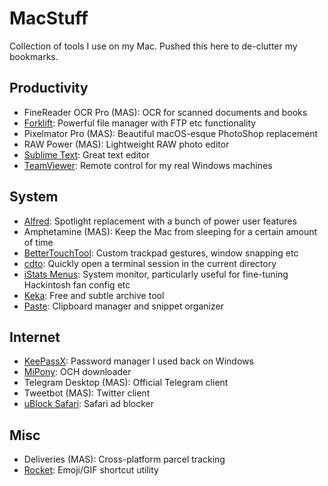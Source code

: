 # MacStuff
Collection of tools I use on my Mac. Pushed this here to de-clutter my bookmarks.

## Productivity
- FineReader OCR Pro (MAS): OCR for scanned documents and books
- [Forklift](https://binarynights.com): Powerful file manager with FTP etc functionality
- Pixelmator Pro (MAS): Beautiful macOS-esque PhotoShop replacement
- RAW Power (MAS): Lightweight RAW photo editor
- [Sublime Text](https://www.sublimetext.com): Great text editor
- [TeamViewer](https://www.teamviewer.com/en/): Remote control for my real Windows machines

## System
- [Alfred](https://www.alfredapp.com): Spotlight replacement with a bunch of power user features
- Amphetamine (MAS): Keep the Mac from sleeping for a certain amount of time
- [BetterTouchTool](https://www.boastr.net): Custom trackpad gestures, window snapping etc
- [cdto](https://github.com/jbtule/cdto): Quickly open a terminal session in the current directory
- [iStats Menus](https://bjango.com/mac/istatmenus/): System monitor, particularly useful for fine-tuning Hackintosh fan config etc
- [Keka](http://www.kekaosx.com/en/): Free and subtle archive tool
- [Paste](https://pasteapp.me): Clipboard manager and snippet organizer

## Internet
- [KeePassX](https://www.keepassx.org): Password manager I used back on Windows
- [MiPony](http://www.mipony.net/en/): OCH downloader
- Telegram Desktop (MAS): Official Telegram client
- Tweetbot (MAS): Twitter client
- [uBlock Safari](https://github.com/el1t/uBlock-Safari): Safari ad blocker

## Misc
- Deliveries (MAS): Cross-platform parcel tracking
- [Rocket](http://matthewpalmer.net/rocket/): Emoji/GIF shortcut utility
